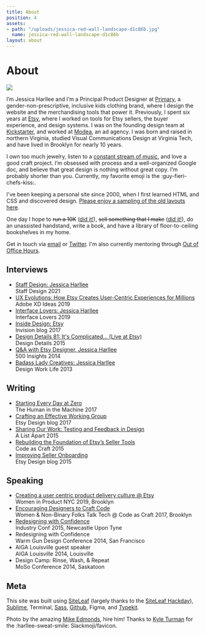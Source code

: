 ```yaml
---
title: About
position: 4
assets:
- path: "/uploads/jessica-red-wall-landscape-d1c86b.jpg"
  name: jessica-red-wall-landscape-d1c86b
layout: about
---
```


<h1 class="jh-screenreader-only">About</h1>

<div class="jh-text-cms__img jh-text-cms__img--full-width">
	<img src="/uploads/jessica-red-wall-landscape-d1c86b.jpg">
</div>

I’m Jessica Harllee and I’m a Principal Product Designer at [Primary](http://www.primary.com), a gender-non-prescriptive, inclusive kids clothing brand, where I design the website and the merchandising tools that power it. Previously, I spent six years at [Etsy](http://www.etsy.com/people/harllee), where I worked on tools for Etsy sellers, the buyer experience, and design systems. I was on the founding design team at [Kickstarter](http://www.kickstarter.com/profile/harllee), and worked at [Modea](http://www.modea.com), an ad agency. I was born and raised in northern Virginia, studied Visual Communications Design at Virginia Tech, and have lived in Brooklyn for nearly 10 years.

I own too much jewelry, listen to a [constant stream of music](https://open.spotify.com/user/jessicaharllee), and love a good craft project. I’m obsessed with process and a well-organized Google doc, and believe that great design is nothing without great copy. I’m probably shorter than you. Currently, my favorite emoji is the :guy-fieri-chefs-kiss:.

I've been keeping a personal site since 2000, when I first learned HTML and CSS and discovered design. [Please enjoy a sampling of the old layouts here](http://jessicaharllee.com/archives).

One day I hope to ~~run a 10K~~ ([did it!](http://jessicaharllee.com/notes/balance)), ~~sell something that I make~~ ([did it!](http://jessicaharllee.com/notes/emoji-embroidery-a-post-mortem/)), do an unassisted handstand, write a book, and have a library of floor-to-ceiling bookshelves in my home.

Get in touch via [email](mailto:jessica.harllee@gmail.com) or [Twitter](http://twitter.com/harllee). I'm also currently mentoring through [Out of Office Hours](https://www.outofofficehours.com).

<div class="jh-grid jh-m-t-3 jh-m-b-3">
	<div class="jh-grid__col--md--6">
		<h2>Interviews</h2>
		<ul class="jh-list--unstyled jh-body-accent">
<li><a href="https://staff.design/jessica-harllee">Staff Design: Jessica Harllee</a><br>Staff Design 2021</li>			
<li><a href="https://medium.com/thinking-design/ux-evolutions-how-etsy-creates-customer-centric-experiences-for-millions-of-users-9ea72d84c58a">UX Evolutions: How Etsy Creates User-Centric Experiences for Millions</a><br>Adobe XD Ideas 2019</li>	
			<li><a href="https://interfacelovers.com/interviews/jessica-harllee">Interface Lovers: Jessica Harllee</a><br>Interface Lovers 2019</li>
			<li><a href="https://www.invisionapp.com/inside-design/inside-design-etsy/">Inside Design: Etsy</a><br>Invision blog 2017</li>
			<li><a href="http://spec.fm/podcasts/design-details/21184">Design Details 81: It's Complicated... (Live at Etsy)</a><br>Design Details 2015</li>
			<li><a href="http://www.500.co/qa-jessicaharllee-warmgun/">Q&A with Etsy Designer, Jessica Harllee</a><br>500 Insights 2014</li>
			<li><a href="http://www.designworklife.com/2013/12/11/interview-with-product-designer-jessica-harllee/">Badass Lady Creatives: Jessica Harllee</a><br>Design Work Life 2013</li>
		</ul>
	</div>
	<div class="jh-grid__col--md--6 jh-m-l-md-4">
		<h2>Writing</h2>
		<ul class="jh-list--unstyled jh-body-accent">
			<li><a href="https://superyesmore.com/starting-every-day-at-zero-6666a0b5027ff6cd53a44b9ff4655b3f">Starting Every Day at Zero</a><br>The Human in the Machine 2017</li>
			<li><a href="https://medium.com/etsy-design/crafting-an-effective-working-group-da77bded3aaf">Crafting an Effective Working Group</a><br>Etsy Design blog 2017</li>
			<li><a href="http://alistapart.com/article/sharing-our-work-testing-feedback-in-design">Sharing Our Work: Testing and Feedback in Design</a><br>A List Apart 2015</li>
			<li><a href="https://codeascraft.com/2015/02/05/rebuilding-the-foundation-of-etsy-seller-tools/">Rebuilding the Foundation of Etsy’s Seller Tools</a><br>Code as Craft 2015</li>
			<li><a href="http://etsydesign.com/news/improving-our-seller-onboarding/">Improving Seller Onboarding</a><br>Etsy Design blog 2015</li>
		</ul>
	</div>
	<div class="jh-grid__col--md--6">
		<h2>Speaking</h2>
		<ul class="jh-list--unstyled jh-body-accent">
			<li><a href="https://www.eventbrite.com/e/creating-a-user-centric-product-delivery-culture-etsy-tickets-59412583637">Creating a user centric product delivery culture @ Etsy</a><br>Women in Product NYC 2019, Brooklyn</li>
			<li><a href="https://codeascraft.com/speakers/womenby-tech-lightning-talks/">Encouraging Designers to Craft Code</a><br>Women & Non-Binary Folks Talk Tech @ Code as Craft 2017, Brooklyn</li>
			<li><a href="https://vimeo.com/industryconf">Redesigning with Confidence</a><br>Industry Conf 2015, Newcastle Upon Tyne</li>
			<li>Redesigning with Confidence<br>Warm Gun Design Conference 2014, San Francisco</li>
			<li>AIGA Louisville guest speaker<br>AIGA Louisville 2014, Louisville</li>
			<li>Design Camp: Rinse, Wash, & Repeat<br>MoSo Conference 2014, Saskatoon</li>
		</ul>
	</div>
</div>


## Meta

This site was built using [SiteLeaf](http://siteleaf.com) (largely thanks to the [SiteLeaf Hackday](http://jessicaharllee.com/notes/a-redesign-with-siteleaf)), [Sublime](http://www.sublimetext.com), Terminal, [Sass](http://sass-lang.com), [Github](https://github.com/harllee), Figma, and [Typekit](http://typekit.com).

Photo by the amazing [Mike Edmonds](http://www.edmonds.photo), hire him! Thanks to [Kyle Turman](http://turman.co) for the :harllee-sweat-smile: Slackmoji/favicon.
